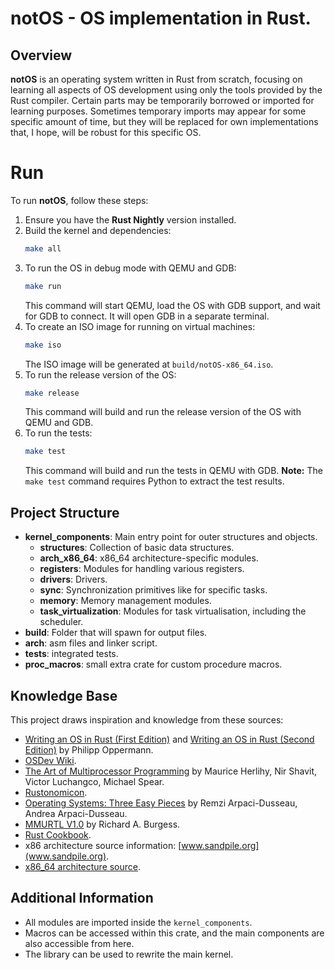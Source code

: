 # notOS - OS implementation in Rust.

## Overview

**notOS** is an operating system written in Rust from scratch, focusing on learning all aspects of OS development using only the tools provided by the Rust compiler. Certain parts may be temporarily borrowed or imported for learning purposes. Sometimes temporary imports may appear for some specific amount of time, but they will be replaced for own implementations that, I hope, will be robust for this specific OS.

# Run

To run **notOS**, follow these steps:

1. Ensure you have the **Rust Nightly** version installed.
2. Build the kernel and dependencies:
    ```bash
    make all
    ```
3. To run the OS in debug mode with QEMU and GDB:
    ```bash
    make run
    ```
    This command will start QEMU, load the OS with GDB support, and wait for GDB to connect. It will open GDB in a separate terminal.
4. To create an ISO image for running on virtual machines:
    ```bash
    make iso
    ```
    The ISO image will be generated at `build/notOS-x86_64.iso`.
5. To run the release version of the OS:
    ```bash
    make release
    ```
    This command will build and run the release version of the OS with QEMU and GDB.
6. To run the tests:
    ```bash
    make test
    ```
    This command will build and run the tests in QEMU with GDB.
**Note:** The `make test` command requires Python to extract the test results.

## Project Structure

- **kernel_components**: Main entry point for outer structures and objects.
  - **structures**: Collection of basic data structures.
  - **arch_x86_64**: x86_64 architecture-specific modules.
  - **registers**: Modules for handling various registers.
  - **drivers**: Drivers.
  - **sync**: Synchronization primitives like for specific tasks.
  - **memory**: Memory management modules.
  - **task_virtualization**: Modules for task virtualisation, including the scheduler.
- **build**: Folder that will spawn for output files. 
- **arch**: asm files and linker script.
- **tests**: integrated tests.
- **proc_macros**: small extra crate for custom procedure macros.

## Knowledge Base

This project draws inspiration and knowledge from these sources:
- [Writing an OS in Rust (First Edition)](https://os.phil-opp.com/edition-1/) and [Writing an OS in Rust (Second Edition)](https://os.phil-opp.com/) by Philipp Oppermann.
- [OSDev Wiki](https://wiki.osdev.org/Expanded_Main_Page).
- [The Art of Multiprocessor Programming](https://www.amazon.com/Art-Multiprocessor-Programming-Maurice-Herlihy/dp/0123705916) by Maurice Herlihy, Nir Shavit, Victor Luchangco, Michael Spear.
- [Rustonomicon](https://doc.rust-lang.org/nomicon/).
- [Operating Systems: Three Easy Pieces](http://pages.cs.wisc.edu/~remzi/OSTEP/) by Remzi Arpaci-Dusseau, Andrea Arpaci-Dusseau.
- [MMURTL V1.0](http://www.michaelbasta.com/MMP/Lab/DOC/MMURTL.html) by Richard A. Burgess.
- [Rust Cookbook](https://github.com/rust-lang-nursery/rust-cookbook).
- x86 architecture source information: [www.sandpile.org](www.sandpile.org).
- [x86_64 architecture source](https://www.intel.com/content/dam/www/public/us/en/documents/manuals/64-ia-32-architectures-software-developer-vol-3a-part-1-manual.pdf).

## Additional Information

- All modules are imported inside the `kernel_components`.
- Macros can be accessed within this crate, and the main components are also accessible from here.
- The library can be used to rewrite the main kernel.
